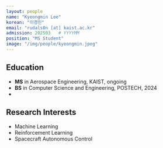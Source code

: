 ```yaml
---
layout: people
name: "Kyeongmin Lee"
korean: "이경민"
email: "rudals0n [at] kaist.ac.kr"
admission: 202503   # YYYYMM
position: "MS Student"
image: "/img/people/kyeongmin.jpeg"
---
```


## Education

- **MS** in Aerospace Engineering, KAIST, ongoing
- **BS** in Computer Science and Engineering, POSTECH, 2024
- 
## Research Interests

- Machine Learning
- Reinforcement Learning
- Spacecraft Autonomous Control
